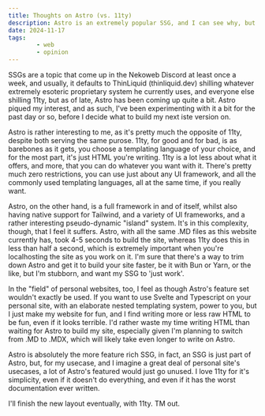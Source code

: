 ```yaml
---
title: Thoughts on Astro (vs. 11ty)
description: Astro is an extremely popular SSG, and I can see why, but honestly, I'm not sure it's the best for personal sites. The great trademarkhell.net SSG discourse is back...
date: 2024-11-17
tags: 
        - web
        - opinion
---
```

SSGs are a topic that come up in the Nekoweb Discord at least once a week, and usually, it defaults to ThinLiquid (thinliquid.dev) shilling whatever extremely esoteric proprietary system he currently uses, and everyone else shilling 11ty, but as of late, Astro has been coming up quite a bit. Astro piqued my interest, and as such, I've been experimenting with it a bit for the past day or so, before I decide what to build my next iste version on.

Astro is rather interesting to me, as it's pretty much the opposite of 11ty, despite both serving the same purose. 11ty, for good and for bad, is as barebones as it gets, you choose a templating language of your choice, and for the most part, it's just HTML you're writing. 11ty is a lot less about what it offers, and more, that you can do whatever you want with it. There's pretty much zero restrictions, you can use just about any UI framework, and all the commonly used templating languages, all at the same time, if you really want.

Astro, on the other hand, is a full framework in and of itself, whilst also having native support for Tailwind, and a variety of UI frameworks, and a rather interesting pseudo-dynamic "island" system. It's in this complexity, though, that I feel it suffers. Astro, with all the same .MD files as this website currently has, took 4-5 seconds to build the site, whereas 11ty does this in less than half a second, which is extremely important when you're localhosting the site as you work on it. I'm sure that there's a way to trim down Astro and get it to build your site faster, be it with Bun or Yarn, or the like, but I'm stubborn, and want my SSG to 'just work'. 

In the "field" of personal websites, too, I feel as though Astro's feature set wouldn't exactly be used. If you want to use Svelte and Typescript on your personal site, with an elaborate nested templating system, power to you, but I just make my website for fun, and I find writing more or less raw HTML to be fun, even if it looks terrible. I'd rather waste my time writing HTML than waiting for Astro to build my site, especially given I'm planning to switch from .MD to .MDX, which will likely take even longer to write on Astro.

Astro is absolutely the more feature rich SSG, in fact, an SSG is just part of Astro, but, for my usecase, and I imagine a great deal of personal site's usecases, a lot of Astro's featured would just go unused. I love 11ty for it's simplicity, even if it doesn't do everything, and even if it has the worst documentation ever written.

I'll finish the new layout eventually, with 11ty. TM out.

